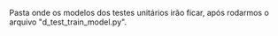 Pasta onde os modelos dos testes unitários irão ficar, após rodarmos o arquivo "d_test_train_model.py".